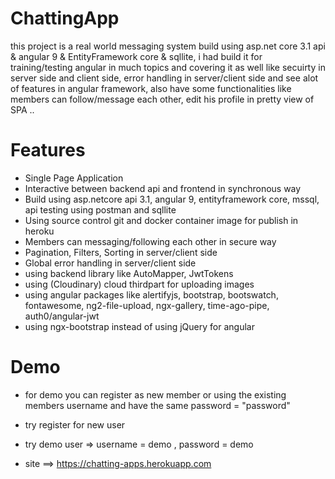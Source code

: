 # ChattingApp
this project is a real world messaging system build using asp.net core 3.1 api &amp; angular 9 &amp; EntityFramework core &amp; sqllite,
i had build it for training/testing angular in much topics and covering it as well like secuirty in server side and client side, error handling in server/client side
and see alot of features in angular framework, also have some functionalities like members can follow/message each other, 
edit his profile in pretty view of SPA ..


# Features
  - Single Page Application
  - Interactive between backend api and frontend in synchronous way
  - Build using asp.netcore api 3.1, angular 9, entityframework core, mssql, api testing using postman and sqllite
  - Using source control git and docker container image for publish in heroku
  - Members can messaging/following each other in secure way
  - Pagination, Filters, Sorting in server/client side
  - Global error handling in server/client side
  - using backend library like AutoMapper, JwtTokens
  - using (Cloudinary) cloud thirdpart for uploading images
  - using angular packages like alertifyjs, bootstrap, bootswatch, fontawesome, ng2-file-upload, ngx-gallery, time-ago-pipe, auth0/angular-jwt
  - using ngx-bootstrap instead of using jQuery for angular
 
 
 # Demo
  - for demo you can register as new member or using the existing members username and have the same password = "password"
  - try register for new user
  - try demo user => username = demo , password = demo
  
  - site ==> https://chatting-apps.herokuapp.com
